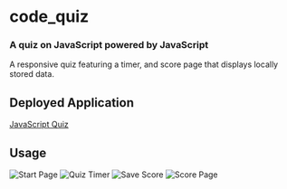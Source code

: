 # code_quiz

### A quiz on JavaScript powered by JavaScript

A responsive quiz featuring a timer, and score page that displays locally stored data.

## Deployed Application
[JavaScript Quiz](https://raquellee.github.io/code_quiz/.)

## Usage
![Start Page]()
![Quiz Timer]()
![Save Score]()
![Score Page]()